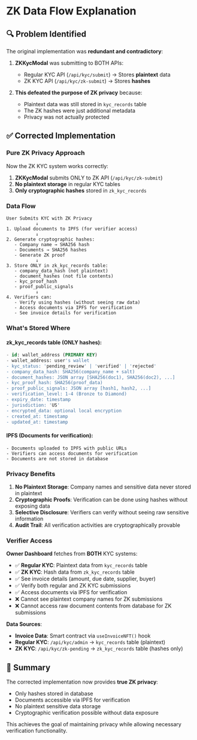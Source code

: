 # ZK Data Flow Explanation

## 🔍 **Problem Identified**

The original implementation was **redundant and contradictory**:

1. **ZKKycModal** was submitting to BOTH APIs:
   - Regular KYC API (`/api/kyc/submit`) → Stores **plaintext** data
   - ZK KYC API (`/api/kyc/zk-submit`) → Stores **hashes**

2. **This defeated the purpose of ZK privacy** because:
   - Plaintext data was still stored in `kyc_records` table
   - The ZK hashes were just additional metadata
   - Privacy was not actually protected

## ✅ **Corrected Implementation**

### **Pure ZK Privacy Approach**

Now the ZK KYC system works correctly:

1. **ZKKycModal** submits ONLY to ZK API (`/api/kyc/zk-submit`)
2. **No plaintext storage** in regular KYC tables
3. **Only cryptographic hashes** stored in `zk_kyc_records`

### **Data Flow**

```
User Submits KYC with ZK Privacy
           ↓
1. Upload documents to IPFS (for verifier access)
           ↓
2. Generate cryptographic hashes:
   - Company name → SHA256 hash
   - Documents → SHA256 hashes
   - Generate ZK proof
           ↓
3. Store ONLY in zk_kyc_records table:
   - company_data_hash (not plaintext)
   - document_hashes (not file contents)
   - kyc_proof_hash
   - proof_public_signals
           ↓
4. Verifiers can:
   - Verify using hashes (without seeing raw data)
   - Access documents via IPFS for verification
   - See invoice details for verification
```

### **What's Stored Where**

#### **zk_kyc_records table** (ONLY hashes):
```sql
- id: wallet_address (PRIMARY KEY)
- wallet_address: user's wallet
- kyc_status: 'pending_review' | 'verified' | 'rejected'
- company_data_hash: SHA256(company_name + salt)
- document_hashes: JSON array [SHA256(doc1), SHA256(doc2), ...]
- kyc_proof_hash: SHA256(proof_data)
- proof_public_signals: JSON array [hash1, hash2, ...]
- verification_level: 1-4 (Bronze to Diamond)
- expiry_date: timestamp
- jurisdiction: 'US'
- encrypted_data: optional local encryption
- created_at: timestamp
- updated_at: timestamp
```

#### **IPFS** (Documents for verification):
```
- Documents uploaded to IPFS with public URLs
- Verifiers can access documents for verification
- Documents are not stored in database
```

### **Privacy Benefits**

1. **No Plaintext Storage**: Company names and sensitive data never stored in plaintext
2. **Cryptographic Proofs**: Verification can be done using hashes without exposing data
3. **Selective Disclosure**: Verifiers can verify without seeing raw sensitive information
4. **Audit Trail**: All verification activities are cryptographically provable

### **Verifier Access**

**Owner Dashboard** fetches from **BOTH** KYC systems:
- ✅ **Regular KYC**: Plaintext data from `kyc_records` table
- ✅ **ZK KYC**: Hash data from `zk_kyc_records` table
- ✅ See invoice details (amount, due date, supplier, buyer)
- ✅ Verify both regular and ZK KYC submissions
- ✅ Access documents via IPFS for verification
- ❌ Cannot see plaintext company names for ZK submissions
- ❌ Cannot access raw document contents from database for ZK submissions

**Data Sources**:
- **Invoice Data**: Smart contract via `useInvoiceNFT()` hook
- **Regular KYC**: `/api/kyc/admin` → `kyc_records` table (plaintext)
- **ZK KYC**: `/api/kyc/zk-pending` → `zk_kyc_records` table (hashes only)

## 🎯 **Summary**

The corrected implementation now provides **true ZK privacy**:
- Only hashes stored in database
- Documents accessible via IPFS for verification
- No plaintext sensitive data storage
- Cryptographic verification possible without data exposure

This achieves the goal of maintaining privacy while allowing necessary verification functionality.
